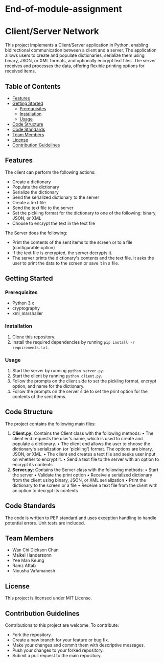 # End-of-module-assignment

# Client/Server Network

This project implements a Client/Server application in Python, enabling bidirectional communication between a client and a server. The application allows users to create and populate dictionaries, serialize them using binary, JSON, or XML formats, and optionally encrypt text files. The server receives and processes the data, offering flexible printing options for received items.


## Table of Contents

- [Features](#features)
- [Getting Started](#getting-started)
  - [Prerequisites](#prerequisites)
  - [Installation](#installation)
  - [Usage](#usage)
- [Code Structure](#code-structure)
- [Code Standards](#code-standards)
- [Team Members](#team-members)
- [License](#license)
- [Contribution Guidelines](#contribution-guidelines)



## Features

The client can perform the following actions:
-	Create a dictionary
-	Populate the dictionary
-	Serialize the dictionary
-	Send the serialized dictionary to the server
-	Create a text file
-	Send the text file to the server
-	Set the pickling format for the dictionary to one of the following: binary, JSON, or XML
-	Choose to encrypt the text in the text file

The Server does the following:
-	Print the contents of the sent items to the screen or to a file (configurable option)
-	If the text file is encrypted, the server decrypts it.
-	The server prints the dictionary's contents and the text file. It asks the user to print the data to the screen or save it in a file.


## Getting Started

### Prerequisites

- Python 3.x
- cryptography
- xml_marshaller

### Installation

1. Clone this repository.
2. Install the required dependencies by running `pip install -r requirements.txt`.

### Usage

1. Start the server by running `python server.py`.
2. Start the client by running `python client.py`.
3. Follow the prompts on the client side to set the pickling format, encrypt option, and name for the dictionary.
4. Follow the prompts on the server side to set the print option for the contents of the sent items.

## Code Structure

The project contains the following main files:

1. **Client.py:** Contains the Client class with the following methods:
•	The client end requests the user's name, which is used to create and populate a dictionary.
•	The client end allows the user to choose the dictionary's serialization (or 'pickling') format. The options are binary, JSON, or XML.
•	The client end creates a text file and seeks user input on whether to encrypt it.
•	Send a text file to the server with an option to encrypt its contents
2. **Server.py**: Contains the Server class with the following methods:
•	Start the server
•	Validate the print option
•	Receive a serialized dictionary from the client using binary, JSON, or XML serialization
•	Print the dictionary to the screen or a file
•	Receive a text file from the client with an option to decrypt its contents


## Code Standards

The code is written to PEP standard and uses exception handling to handle potential errors. Unit tests are included.

## Team Members

- Wan Chi Dickson Chan
- Maikel Handersonn
- Yee Man Keung
- Ramz Aftab
- Niousha Vafamanesh

## License

This project is licensed under MIT License.

## Contribution Guidelines

Contributions to this project are welcome. To contribute:
-	Fork the repository.
-	Create a new branch for your feature or bug fix.
-	Make your changes and commit them with descriptive messages.
-	Push your changes to your forked repository.
-	Submit a pull request to the main repository.

